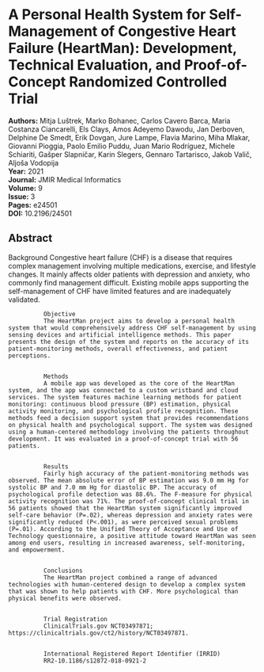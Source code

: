 # A Personal Health System for Self-Management of Congestive Heart Failure (HeartMan): Development, Technical Evaluation, and Proof-of-Concept Randomized Controlled Trial

**Authors:** Mitja Luštrek, Marko Bohanec, Carlos Cavero Barca, Maria Costanza Ciancarelli, Els Clays, Amos Adeyemo Dawodu, Jan Derboven, Delphine De Smedt, Erik Dovgan, Jure Lampe, Flavia Marino, Miha Mlakar, Giovanni Pioggia, Paolo Emilio Puddu, Juan Mario Rodríguez, Michele Schiariti, Gašper Slapničar, Karin Slegers, Gennaro Tartarisco, Jakob Valič, Aljoša Vodopija  
**Year:** 2021  
**Journal:** JMIR Medical Informatics  
**Volume:** 9  
**Issue:** 3  
**Pages:** e24501  
**DOI:** 10.2196/24501  

## Abstract
Background
              Congestive heart failure (CHF) is a disease that requires complex management involving multiple medications, exercise, and lifestyle changes. It mainly affects older patients with depression and anxiety, who commonly find management difficult. Existing mobile apps supporting the self-management of CHF have limited features and are inadequately validated.
            
            
              Objective
              The HeartMan project aims to develop a personal health system that would comprehensively address CHF self-management by using sensing devices and artificial intelligence methods. This paper presents the design of the system and reports on the accuracy of its patient-monitoring methods, overall effectiveness, and patient perceptions.
            
            
              Methods
              A mobile app was developed as the core of the HeartMan system, and the app was connected to a custom wristband and cloud services. The system features machine learning methods for patient monitoring: continuous blood pressure (BP) estimation, physical activity monitoring, and psychological profile recognition. These methods feed a decision support system that provides recommendations on physical health and psychological support. The system was designed using a human-centered methodology involving the patients throughout development. It was evaluated in a proof-of-concept trial with 56 patients.
            
            
              Results
              Fairly high accuracy of the patient-monitoring methods was observed. The mean absolute error of BP estimation was 9.0 mm Hg for systolic BP and 7.0 mm Hg for diastolic BP. The accuracy of psychological profile detection was 88.6%. The F-measure for physical activity recognition was 71%. The proof-of-concept clinical trial in 56 patients showed that the HeartMan system significantly improved self-care behavior (P=.02), whereas depression and anxiety rates were significantly reduced (P<.001), as were perceived sexual problems (P=.01). According to the Unified Theory of Acceptance and Use of Technology questionnaire, a positive attitude toward HeartMan was seen among end users, resulting in increased awareness, self-monitoring, and empowerment.
            
            
              Conclusions
              The HeartMan project combined a range of advanced technologies with human-centered design to develop a complex system that was shown to help patients with CHF. More psychological than physical benefits were observed.
            
            
              Trial Registration
              ClinicalTrials.gov NCT03497871; https://clinicaltrials.gov/ct2/history/NCT03497871.
            
            
              International Registered Report Identifier (IRRID)
              RR2-10.1186/s12872-018-0921-2

